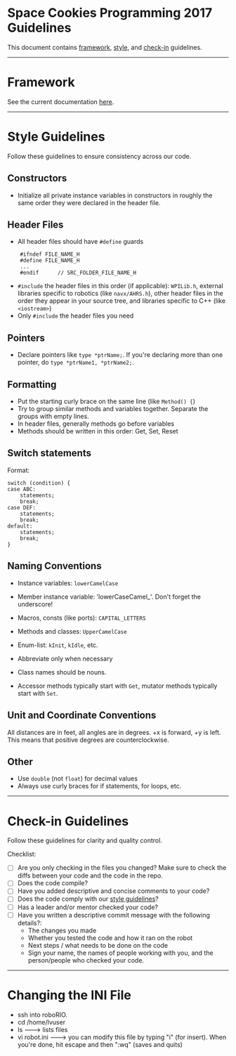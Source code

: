 Space Cookies Programming 2017 Guidelines
=======

This document contains [framework](#framework), [style](#style), and [check-in](#check-in) guidelines.

------------------------------------------------------------
Framework <a name="framework"></a>
=======
See the current documentation [here](http://htmlpreview.github.com/spacecookies1868/frc2017/master/documentation/html/index.html).

------------------------------------------------------------
Style Guidelines <a name="style"></a>
=======
Follow these guidelines to ensure consistency across our code.

Constructors
--------
- Initialize all private instance variables in constructors in roughly the same order they were declared in the header file.

Header Files
--------
- All header files should have `#define` guards
````
	#ifndef FILE_NAME_H
	#define FILE_NAME_H
	...
	#endif		// SRC_FOLDER_FILE_NAME_H
````
- `#include` the header files in this order (if applicable): `WPILib.h`, external libraries specific to robotics (like `navx/AHRS.h`), other header files in the order they appear in your source tree, and libraries specific to C++ (like `<iostream>`)
- Only `#include` the header files you need

Pointers
--------
- Declare pointers like `type *ptrName;`. If you're declaring more than one pointer, do `type *ptrName1, *ptrName2;`.

Formatting
--------
- Put the starting curly brace on the same line (like `Method() {`)
- Try to group similar methods and variables together. Separate the groups with empty lines.
- In header files, generally methods go before variables
- Methods should be written in this order: Get, Set, Reset

Switch statements
--------
Format:
````
switch (condition) {
case ABC:
    statements;
    break;
case DEF:
    statements;
    break;
default:
    statements;
    break;
}
````

Naming Conventions
--------
- Instance variables: `lowerCamelCase`
- Member instance variable: 'lowerCaseCamel_'. Don't forget the underscore!
- Macros, consts (like ports): `CAPITAL_LETTERS`
- Methods and classes: `UpperCamelCase`
- Enum-list: `kInit`, `kIdle`, etc.

- Abbreviate only when necessary
- Class names should be nouns. 
- Accessor methods typically start with `Get`, mutator methods typically start with `Set`.

Unit and Coordinate Conventions
--------
All distances are in feet, all angles are in degrees.
+x is forward, +y is left. This means that positive degrees are counterclockwise.

Other
--------
- Use `double` (not `float`) for decimal values
- Always use curly braces for if statements, for loops, etc.

------------------------------------------------------------
Check-in Guidelines <a name="check-in"></a>
=======
Follow these guidelines for clarity and quality control.

Checklist:
- [ ] Are you only checking in the files you changed? Make sure to check the diffs between your code and the code in the repo.
- [ ] Does the code compile?
- [ ] Have you added descriptive and concise comments to your code?
- [ ] Does the code comply with our [style guidelines](#style)?
- [ ] Has a leader and/or mentor checked your code?
- [ ] Have you written a descriptive commit message with the following details?:
	- The changes you made
	- Whether you tested the code and how it ran on the robot
	- Next steps / what needs to be done on the code
	- Sign your name, the names of people working with you, and the person/people who checked your code.

------------------------------------------------------------

Changing the INI File
========
- ssh into roboRIO.
- cd /home/lvuser
- ls  ---> lists files
- vi robot.ini
---> you can modify this file by typing "i" (for insert). When you're done, hit escape and then ":wq" (saves and quits)
